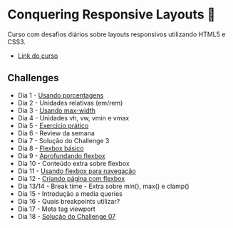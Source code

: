 # Conquering Responsive Layouts :triangular_flag_on_post:

Curso com desafios diários sobre layouts responsivos utilizando HTML5 e CSS3.

- [Link do curso](https://courses.kevinpowell.co/conquering-responsive-layouts)

## Challenges

- Dia 1 - [Usando porcentagens](https://github.com/l4ur4oliveira/conquering-responsive/tree/main/challenge-01)
- Dia 2 - Unidades relativas (em/rem)
- Dia 3 - [Usando max-width](https://github.com/l4ur4oliveira/conquering-responsive/tree/main/challenge-02)
- Dia 4 - Unidades vh, vw, vmin e vmax
- Dia 5 - [Exercício prático](https://github.com/l4ur4oliveira/conquering-responsive/tree/main/challenge-03)
- Dia 6 - Review da semana
- Dia 7 - Solução do Challenge 3
- Dia 8 - [Flexbox básico](https://github.com/l4ur4oliveira/conquering-responsive/tree/main/challenge-04)
- Dia 9 - [Aprofundando flexbox](https://github.com/l4ur4oliveira/conquering-responsive/tree/main/challenge-05)
- Dia 10 - Conteúdo extra sobre flexbox
- Dia 11 - [Usando flexbox para navegação](https://github.com/l4ur4oliveira/conquering-responsive/tree/main/challenge-06)
- Dia 12 - [Criando página com flexbox](https://github.com/l4ur4oliveira/conquering-responsive/tree/main/challenge-07)
- Dia 13/14 - Break time - Extra sobre min(), max() e clamp()
- Dia 15 - Introdução a media queries
- Dia 16 - Quais breakpoints utilizar?
- Dia 17 - Meta tag viewport
- Dia 18 - [Solução do Challenge 07](https://github.com/l4ur4oliveira/conquering-responsive/tree/main/challenge-07/author-solution)